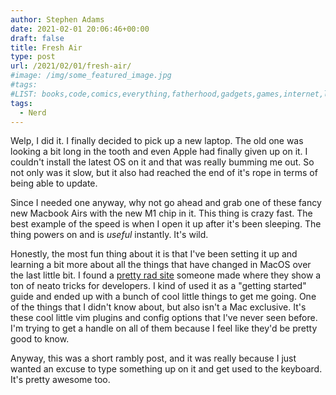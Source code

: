 ```yaml
---
author: Stephen Adams
date: 2021-02-01 20:06:46+00:00
draft: false
title: Fresh Air
type: post
url: /2021/02/01/fresh-air/
#image: /img/some_featured_image.jpg
#tags:
#LIST: books,code,comics,everything,fatherhood,gadgets,games,internet,life,movies,music,nerd,podcasting,politics,random,science,tech,tv,video,work,writing
tags:
  - Nerd
---
```


Welp, I did it. I finally decided to pick up a new laptop. The old one was looking a bit long in the tooth and even Apple had finally given up on it. I couldn't install the latest OS on it and that was really bumming me out. So not only was it slow, but it also had reached the end of it's rope in terms of being able to update.

Since I needed one anyway, why not go ahead and grab one of these fancy new Macbook Airs with the new M1 chip in it. This thing is crazy fast. The best example of the speed is when I open it up after it's been sleeping. The thing powers on and is *useful* instantly. It's wild. 

Honestly, the most fun thing about it is that I've been setting it up and learning a bit more about all the things that have changed in MacOS over the last little bit. I found a [pretty rad site](https://sourabhbajaj.com/mac-setup/) someone made where they show a ton of neato tricks for developers. I kind of used it as a "getting started" guide and ended up with a bunch of cool little things to get me going. One of the things that I didn't know about, but also isn't a Mac exclusive. It's these cool little vim plugins and
config options that I've never seen before. I'm trying to get a handle on all of them because I feel like they'd be pretty good to know.

Anyway, this was a short rambly post, and it was really because I just wanted an excuse to type something up on it and get used to the keyboard. It's pretty awesome too. 
